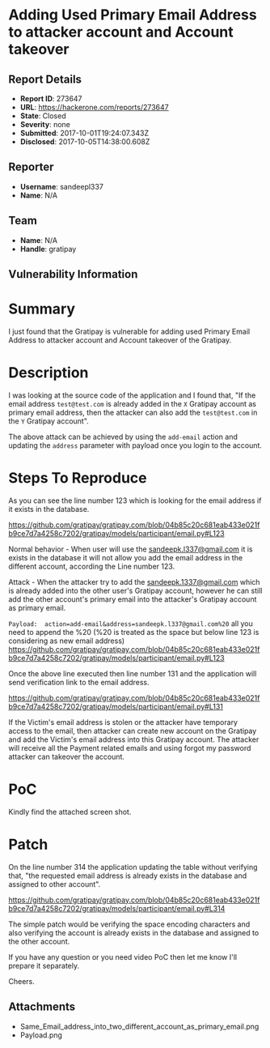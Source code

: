 # Adding Used Primary Email Address to attacker account and Account takeover

## Report Details
- **Report ID**: 273647
- **URL**: https://hackerone.com/reports/273647
- **State**: Closed
- **Severity**: none
- **Submitted**: 2017-10-01T19:24:07.343Z
- **Disclosed**: 2017-10-05T14:38:00.608Z

## Reporter
- **Username**: sandeepl337
- **Name**: N/A

## Team
- **Name**: N/A
- **Handle**: gratipay

## Vulnerability Information
# Summary

I just found that the Gratipay is vulnerable for adding used Primary Email Address to attacker account and Account takeover of the Gratipay. 

# Description

I was looking at the source code of the application and I found that, "If the email address `test@test.com` is already added in the `X` Gratipay account as primary email address, then the attacker can also add the `test@test.com` in the `Y` Gratipay account". 

The above attack can be achieved by using the `add-email` action and updating the `address` parameter with payload once you login to the account. 

# Steps To Reproduce

As you can see the line number 123 which is looking for the email address if it exists in the database.

https://github.com/gratipay/gratipay.com/blob/04b85c20c681eab433e021fb9ce7d7a4258c7202/gratipay/models/participant/email.py#L123

Normal behavior - When user will use the sandeepk.l337@gmail.com it is exists in the database it will not allow you add the email address in the different account, according the Line number 123.  

Attack  - When the attacker try to add the sandeepk.1337@gmail.com which is already added into the other user's Gratipay account, however he can still add the other account's primary email into the attacker's  Gratipay account as primary email.

`Payload:  action=add-email&address=sandeepk.l337@gmail.com%20` all you need to append the %20 (%20 is treated as the space but below line 123 is considering as new email address)
https://github.com/gratipay/gratipay.com/blob/04b85c20c681eab433e021fb9ce7d7a4258c7202/gratipay/models/participant/email.py#L123

Once the above line executed then line number 131 and the application will send verification link to the email address. 

https://github.com/gratipay/gratipay.com/blob/04b85c20c681eab433e021fb9ce7d7a4258c7202/gratipay/models/participant/email.py#L131

If the Victim's email address is stolen or the attacker have temporary access to the email, then attacker can create new account on the Gratipay and add the Victim's email address into this Gratipay account. The attacker will receive all the Payment related emails and using forgot my password attacker can takeover the account. 

# PoC 
Kindly find the attached screen shot. 

# Patch
On the line number 314 the application updating the table without verifying that, "the requested email address is already exists in the database and assigned to other account".  

https://github.com/gratipay/gratipay.com/blob/04b85c20c681eab433e021fb9ce7d7a4258c7202/gratipay/models/participant/email.py#L314

The simple patch would be verifying the space encoding characters and also verifying the account is already exists in the database and assigned to the other account. 

If you have any question or you need video PoC then let me know I'll prepare it separately. 


Cheers. 

## Attachments
- Same_Email_address_into_two_different_account_as_primary_email.png
- Payload.png
